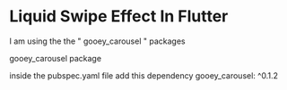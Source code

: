 # Liquid Swipe Effect In Flutter

I am using the the " gooey_carousel " packages

gooey_carousel package

inside the pubspec.yaml file add this dependency
gooey_carousel: ^0.1.2